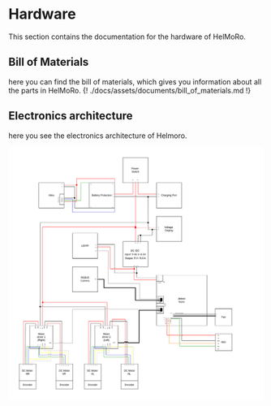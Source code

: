 # Hardware

This section contains the documentation for the hardware of HelMoRo.

## Bill of Materials

here you can find the bill of materials, which gives you information about all the parts in HelMoRo. 
{! ./docs/assets/documents/bill_of_materials.md !}

## Electronics architecture

here you see the electronics architecture of Helmoro.

![Electronical architecture](assets/documents/helmoro_electronical_architecture.png)
